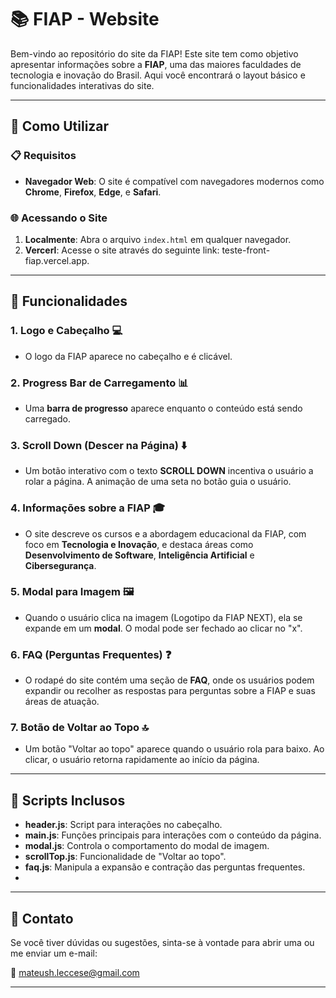 # 📚 FIAP - Website

Bem-vindo ao repositório do site da FIAP! Este site tem como objetivo apresentar informações sobre a **FIAP**, uma das maiores faculdades de tecnologia e inovação do Brasil. Aqui você encontrará o layout básico e funcionalidades interativas do site.

---

## 🚀 Como Utilizar

### 📋 Requisitos

- **Navegador Web**: O site é compatível com navegadores modernos como **Chrome**, **Firefox**, **Edge**, e **Safari**.

### 🌐 Acessando o Site

1. **Localmente**: Abra o arquivo `index.html` em qualquer navegador.
2. **Vercerl**: Acesse o site através do seguinte link: teste-front-fiap.vercel.app.

---

## 🧩 Funcionalidades

### 1. **Logo e Cabeçalho** 💻

- O logo da FIAP aparece no cabeçalho e é clicável.

### 2. **Progress Bar de Carregamento** 📊

- Uma **barra de progresso** aparece enquanto o conteúdo está sendo carregado.

### 3. **Scroll Down (Descer na Página)** ⬇️

- Um botão interativo com o texto **SCROLL DOWN** incentiva o usuário a rolar a página. A animação de uma seta no botão guia o usuário.

### 4. **Informações sobre a FIAP** 🎓

- O site descreve os cursos e a abordagem educacional da FIAP, com foco em **Tecnologia e Inovação**, e destaca áreas como **Desenvolvimento de Software**, **Inteligência Artificial** e **Cibersegurança**.

### 5. **Modal para Imagem** 🖼️

- Quando o usuário clica na imagem (Logotipo da FIAP NEXT), ela se expande em um **modal**. O modal pode ser fechado ao clicar no "x".

### 6. **FAQ (Perguntas Frequentes)** ❓

- O rodapé do site contém uma seção de **FAQ**, onde os usuários podem expandir ou recolher as respostas para perguntas sobre a FIAP e suas áreas de atuação.

### 7. **Botão de Voltar ao Topo** 🔝

- Um botão "Voltar ao topo" aparece quando o usuário rola para baixo. Ao clicar, o usuário retorna rapidamente ao início da página.

---

## 📑 Scripts Inclusos

- **header.js**: Script para interações no cabeçalho.
- **main.js**: Funções principais para interações com o conteúdo da página.
- **modal.js**: Controla o comportamento do modal de imagem.
- **scrollTop.js**: Funcionalidade de "Voltar ao topo".
- **faq.js**: Manipula a expansão e contração das perguntas frequentes.
- 
---

## 💬 **Contato**

Se você tiver dúvidas ou sugestões, sinta-se à vontade para abrir uma ou me enviar um e-mail:

📧 [mateush.leccese@gmail.com](mailto:mateush.leccese@gmail.com)

---

